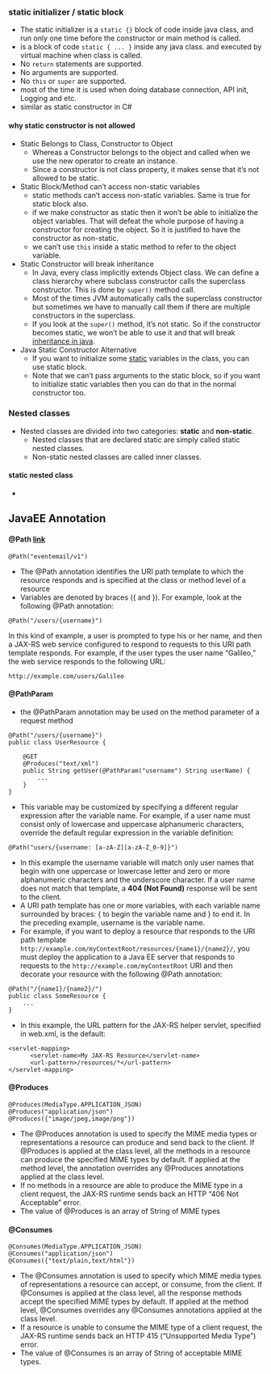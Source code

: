 ### static initializer / static block
- The static initializer is a `static {}` block of code inside java class, and run only one time before the constructor or main method is called.
- is a block of code  `static { ... }`  inside any java class. and executed by virtual machine when class is called.
- No  `return`  statements are supported.
- No arguments are supported.
- No  `this`  or  `super`  are supported.
- most of the time it is used when doing database connection, API init, Logging and etc.
- similar as static constructor in C#
#### why static constructor is not allowed
- Static Belongs to Class, Constructor to Object
	- Whereas a Constructor belongs to the object and called when we use the new operator to create an instance. 
	- Since a constructor is not class property, it makes sense that it’s not allowed to be static.
- Static Block/Method can’t access non-static variables
	- static methods can’t access non-static variables. Same is true for static block also.
	- if we make constructor as static then it won’t be able to initialize the object variables. That will defeat the whole purpose of having a constructor for creating the object. So it is justified to have the constructor as non-static.
	- we can’t use `this` inside a static method to refer to the object variable.
- Static Constructor will break inheritance
	- In Java, every class implicitly extends Object class. We can define a class hierarchy where subclass constructor calls the superclass constructor. This is done by `super()` method call.
	- Most of the times JVM automatically calls the superclass constructor but sometimes we have to manually call them if there are multiple constructors in the superclass.
	- If you look at the `super()` method, it’s not static. So if the constructor becomes static, we won’t be able to use it and that will break [inheritance in java](https://www.journaldev.com/644/inheritance-java-example).
- Java Static Constructor Alternative
	- If you want to initialize some  [static](https://www.journaldev.com/1365/static-keyword-in-java)  variables in the class, you can use static block. 
	- Note that we can’t pass arguments to the static block, so if you want to initialize static variables then you can do that in the normal constructor too.
### Nested classes
- Nested classes are divided into two categories: **static** and **non-static**. 				
	- Nested classes that are declared static are simply called static nested classes. 
	- Non-static nested classes are called inner classes.
#### static nested class
- 
## JavaEE Annotation
#### @Path [link]([https://docs.oracle.com/cd/E19798-01/821-1841/6nmq2cp26/index.html](https://docs.oracle.com/cd/E19798-01/821-1841/6nmq2cp26/index.html))
```
@Path("eventemail/v1")
```
- The @Path annotation identifies the URI path template to which the resource responds and is specified at the class or method level of a resource
- Variables are denoted by braces ({  and  }). For example, look at the following  @Path  annotation:
```
@Path("/users/{username}")
```
In this kind of example, a user is prompted to type his or her name, and then a JAX-RS web service configured to respond to requests to this URI path template responds. For example, if the user types the user name “Galileo,” the web service responds to the following URL:
```
http://example.com/users/Galileo
```
#### @PathParam
- the @PathParam annotation may be used on the method parameter of a request method
```
@Path("/users/{username}")
public class UserResource {

    @GET
    @Produces("text/xml")
    public String getUser(@PathParam("username") String userName) {
        ...
    }
}
```
- This variable may be customized by specifying a different regular expression after the variable name. For example, if a user name must consist only of lowercase and uppercase alphanumeric characters, override the default regular expression in the variable definition:
```
@Path("users/{username: [a-zA-Z][a-zA-Z_0-9]}")
```
- In this example the  username  variable will match only user names that begin with one uppercase or lowercase letter and zero or more alphanumeric characters and the underscore character. If a user name does not match that template, a **404 (Not Found)** response will be sent to the client.
- A URI path template has one or more variables, with each variable name surrounded by braces: { to begin the variable name and } to end it. In the preceding example, username is the variable name.
- For example, if you want to deploy a resource that responds to the URI path template  `http://example.com/myContextRoot/resources/{name1}/{name2}/`, you must deploy the application to a Java EE server that responds to requests to the  `http://example.com/myContextRoot`  URI and then decorate your resource with the following  @Path  annotation:
```
@Path("/{name1}/{name2}/")
public class SomeResource {
	...
}
```
- In this example, the URL pattern for the JAX-RS helper servlet, specified in  web.xml, is the default:
```
<servlet-mapping>
	  <servlet-name>My JAX-RS Resource</servlet-name>
	  <url-pattern>/resources/*</url-pattern>
</servlet-mapping>
```
#### @Produces
```
@Produces(MediaType.APPLICATION_JSON)
@Produces("application/json")
@Produces({"image/jpeg,image/png"})
```
- The  @Produces  annotation is used to specify the MIME media types or representations a resource can produce and send back to the client. If  @Produces  is applied at the class level, all the methods in a resource can produce the specified MIME types by default. If applied at the method level, the annotation overrides any  @Produces  annotations applied at the class level.
- If no methods in a resource are able to produce the MIME type in a client request, the JAX-RS runtime sends back an HTTP “406 Not Acceptable” error.
- The value of @Produces is an array of String of MIME types
#### @Consumes
```
@Consumes(MediaType.APPLICATION_JSON)
@Consumes("application/json")
@Consumes({"text/plain,text/html"})
```
- The  @Consumes  annotation is used to specify which MIME media types of representations a resource can accept, or consume, from the client. If  @Consumes  is applied at the class level, all the response methods accept the specified MIME types by default. If applied at the method level,  @Consumes  overrides any  @Consumes  annotations applied at the class level.
- If a resource is unable to consume the MIME type of a client request, the JAX-RS runtime sends back an HTTP 415 (“Unsupported Media Type”) error.
- The value of  @Consumes  is an array of  String  of acceptable MIME types.
<!--stackedit_data:
eyJoaXN0b3J5IjpbLTEyMDA2NDUwMDcsLTM2MzYwMDU5NSwxMT
cyNTI5MTIxLC0xMjM1OTk1MzA0XX0=
-->